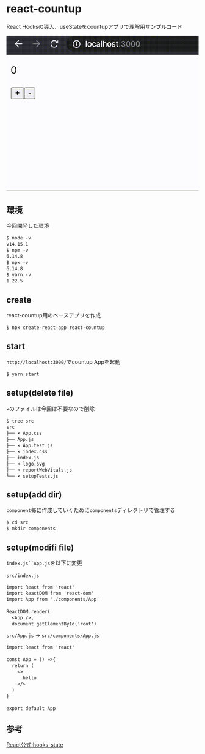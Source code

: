 # react-countup
React Hooksの導入、useStateをcountupアプリで理解用サンプルコード

![countup](./countup.gif)

## 環境
今回開発した環境

```
$ node -v
v14.15.1
$ npm -v
6.14.8
$ npx -v
6.14.8
$ yarn -v
1.22.5
```

## create
react-countup用のベースアプリを作成

```
$ npx create-react-app react-countup
```

## start
`http://localhost:3000/`でcountup Appを起動

```
$ yarn start
```

## setup(delete file)
`×`のファイルは今回は不要なので削除

```
$ tree src
src
├── × App.css 
├── App.js
├── × App.test.js
├── × index.css
├── index.js
├── × logo.svg
├── × reportWebVitals.js
└── × setupTests.js
```

## setup(add dir)
`component`毎に作成していくために`components`ディレクトリで管理する

```
$ cd src
$ mkdir components
```

## setup(modifi file)
`index.js``App.js`を以下に変更

`src/index.js`

```
import React from 'react'
import ReactDOM from 'react-dom'
import App from './components/App'

ReactDOM.render(
  <App />,
  document.getElementById('root')
```

`src/App.js` -> `src/components/App.js`

```
import React from 'react'

const App = () =>{
  return (
    <>
      hello
    </>
  )
}

export default App
```

## 参考
[React公式:hooks-state](https://ja.reactjs.org/docs/hooks-state.html)

